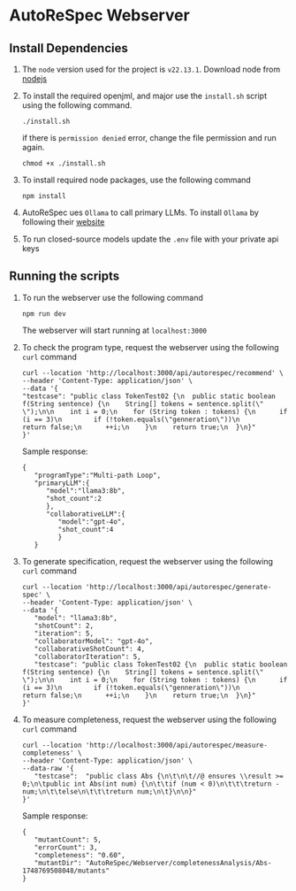 # AutoReSpec Webserver

## Install Dependencies

1. The ```node``` version used for the project is ```v22.13.1```. Download node from [nodejs](https://nodejs.org/en/download)

2. To install the required openjml, and major use the ```install.sh``` script using the following command.

   ```shell
   ./install.sh
   ```

   if there is ```permission denied``` error, change the file permission and run again.

   ```shell
   chmod +x ./install.sh
   ```

3. To install required node packages, use the following command

   ```shell
   npm install
   ```

4. AutoReSpec ues ```Ollama``` to call primary LLMs. To install ```Ollama``` by following their [website](https://ollama.com/download)

5. To run closed-source models update the ```.env``` file with your private api keys

## Running the scripts

1. To run the webserver use the following command

   ```shell
   npm run dev
   ```

   The webserver will start running at ```localhost:3000```

2. To check the program type, request the webserver using the following ```curl``` command

   ```shell
   curl --location 'http://localhost:3000/api/autorespec/recommend' \
   --header 'Content-Type: application/json' \
   --data '{
   "testcase": "public class TokenTest02 {\n  public static boolean f(String sentence) {\n    String[] tokens = sentence.split(\" \");\n\n    int i = 0;\n    for (String token : tokens) {\n      if (i == 3)\n        if (!token.equals(\"genneration\"))\n          return false;\n      ++i;\n    }\n    return true;\n  }\n}"
   }'
   ```

   Sample response:

   ```shell
   {
      "programType":"Multi-path Loop",
      "primaryLLM":{
         "model":"llama3:8b",
         "shot_count":2
         },
         "collaborativeLLM":{
            "model":"gpt-4o",
            "shot_count":4
            }
      }
   ```

3. To generate specification, request the webserver using the following ```curl``` command

   ```shell
   curl --location 'http://localhost:3000/api/autorespec/generate-spec' \
   --header 'Content-Type: application/json' \
   --data '{
      "model": "llama3:8b",
      "shotCount": 2,
      "iteration": 5,
      "collaboratorModel": "gpt-4o",
      "collaborativeShotCount": 4,
      "collaboratorIteration": 5,
      "testcase": "public class TokenTest02 {\n  public static boolean f(String sentence) {\n    String[] tokens = sentence.split(\" \");\n\n    int i = 0;\n    for (String token : tokens) {\n      if (i == 3)\n        if (!token.equals(\"genneration\"))\n          return false;\n      ++i;\n    }\n    return true;\n  }\n}"
   }'
   ```

4. To measure completeness, request the webserver using the following ```curl``` command

   ```shell
   curl --location 'http://localhost:3000/api/autorespec/measure-completeness' \
   --header 'Content-Type: application/json' \
   --data-raw '{
      "testcase":  "public class Abs {\n\t\n\t//@ ensures \\result >= 0;\n\tpublic int Abs(int num) {\n\t\tif (num < 0)\n\t\t\treturn -num;\n\t\telse\n\t\t\treturn num;\n\t}\n\n}"
   }'
   ```

   Sample response:

   ```shell
   {
      "mutantCount": 5,
      "errorCount": 3,
      "completeness": "0.60",
      "mutantDir": "AutoReSpec/Webserver/completenessAnalysis/Abs-1748769508048/mutants"
   }
   ```

